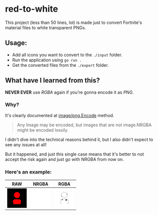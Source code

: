 # red-to-white

This project (less than 50 lines, lol) is made just to convert Fortnite's material files to white transparent PNGs.

## Usage:

- Add all icons you want to convert to the `./input` folder.
- Run the application using `go run .`
- Get the converted files from the `./export` folder.

## What have I learned from this?

**NEVER EVER** use _RGBA_ again if you're gonna encode it as _PNG_.

### Why?

It's clearly documented at [image/png.Encode](https://pkg.go.dev/image/png#Encode) method.

> Any Image may be encoded, but images that are not image.NRGBA might be encoded lossily.

I didn't dive into the technical reasons behind it, but I also didn't expect to see any issues at all!

But it happened, and just this single case means that it's better to not accept the risk again and just go with NRGBA from now on.

### Here's an example:

| RAW                                  | NRGBA                                        | RGBA                                         |
| ------------------------------------ | -------------------------------------------- | -------------------------------------------- |
| ![Raw Image](/readme-assets/raw.png) | ![Success Image](/readme-assets/success.png) | ![Failure Image](/readme-assets/failure.png) |
